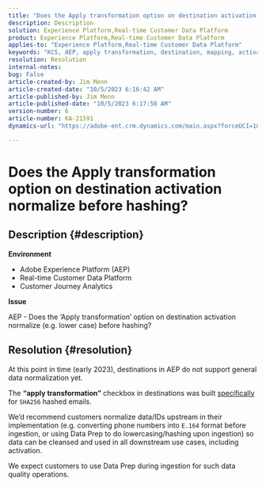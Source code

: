 ```yaml
---
title: "Does the Apply transformation option on destination activation normalize before hashing?"
description: Description
solution: Experience Platform,Real-time Customer Data Platform
product: Experience Platform,Real-time Customer Data Platform
applies-to: "Experience Platform,Real-time Customer Data Platform"
keywords: "KCS, AEP, apply transformation, destination, mapping, activation, RT-CDP, Customer Journey Analytics, normalize, Adobe Experience Platform"
resolution: Resolution
internal-notes: 
bug: False
article-created-by: Jim Menn
article-created-date: "10/5/2023 6:16:42 AM"
article-published-by: Jim Menn
article-published-date: "10/5/2023 6:17:58 AM"
version-number: 6
article-number: KA-21591
dynamics-url: "https://adobe-ent.crm.dynamics.com/main.aspx?forceUCI=1&pagetype=entityrecord&etn=knowledgearticle&id=5c4edbbd-4663-ee11-be6e-6045bd006268"

---
```

# Does the Apply transformation option on destination activation normalize before hashing?

## Description {#description}


<b>Environment</b>

- Adobe Experience Platform (AEP)
- Real-time Customer Data Platform
- Customer Journey Analytics




<b>Issue</b>

AEP - Does the ‘Apply transformation’ option on destination activation normalize (e.g. lower case) before hashing?


## Resolution {#resolution}


At this point in time (early 2023), destinations in AEP do not support general data normalization yet.

The <b>“apply transformation”</b> checkbox in destinations was built <u>specifically</u> for `SHA256` hashed emails.

We’d recommend customers normalize data/IDs upstream in their implementation (e.g. converting phone numbers into `E.164` format before ingestion, or using Data Prep to do lowercasing/hashing upon ingestion) so data can be cleansed and used in all downstream use cases, including activation.

We expect customers to use Data Prep during ingestion for such data quality operations.




